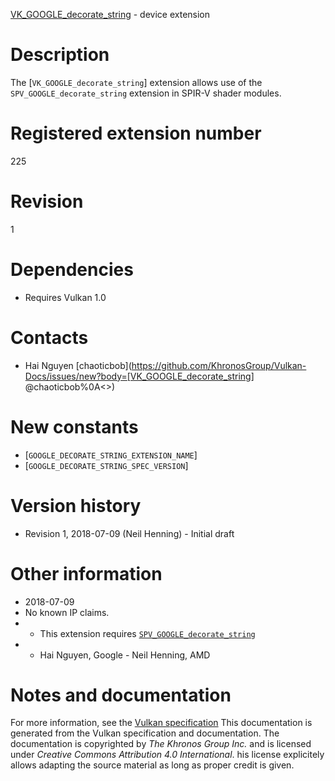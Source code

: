[VK_GOOGLE_decorate_string](https://www.khronos.org/registry/vulkan/specs/1.3-extensions/man/html/VK_GOOGLE_decorate_string.html) - device extension

# Description
The [`VK_GOOGLE_decorate_string`] extension allows use of the
`SPV_GOOGLE_decorate_string` extension in SPIR-V shader modules.

# Registered extension number
225

# Revision
1

# Dependencies
- Requires Vulkan 1.0

# Contacts
- Hai Nguyen [chaoticbob](https://github.com/KhronosGroup/Vulkan-Docs/issues/new?body=[VK_GOOGLE_decorate_string] @chaoticbob%0A<<Here describe the issue or question you have about the VK_GOOGLE_decorate_string extension>>)

# New constants
- [`GOOGLE_DECORATE_STRING_EXTENSION_NAME`]
- [`GOOGLE_DECORATE_STRING_SPEC_VERSION`]

# Version history
- Revision 1, 2018-07-09 (Neil Henning)  - Initial draft

# Other information
* 2018-07-09
* No known IP claims.
*   - This extension requires [`SPV_GOOGLE_decorate_string`](https://htmlpreview.github.io/?https://github.com/KhronosGroup/SPIRV-Registry/blob/master/extensions/GOOGLE/SPV_GOOGLE_decorate_string.html) 
*   - Hai Nguyen, Google  - Neil Henning, AMD
# Notes and documentation
For more information, see the [Vulkan specification](https://www.khronos.org/registry/vulkan/specs/1.3-extensions/html/vkspec.html)
This documentation is generated from the Vulkan specification and documentation.
The documentation is copyrighted by *The Khronos Group Inc.* and is licensed under *Creative Commons Attribution 4.0 International*.
his license explicitely allows adapting the source material as long as proper credit is given.
        